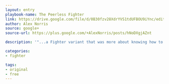 ```yaml
---
layout: entry
playbook-name: The Peerless Fighter
link: https://drive.google.com/file/d/0B30fzv28XdrYVS1tdUFBOU9iYnc/edit
author: Alex Norris
source: google+
source-url: https://plus.google.com/+AlexNorris/posts/hNoDXgjAZnt

description: '"...a Fighter variant that was more about knowing how to use your gear than about being strong or having a special sword, and that had a few more things to do outside of combat."'

categories:
- fighter

tags:
- original
- free
---
```


